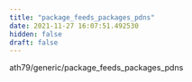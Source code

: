 ```yaml
---
title: "package_feeds_packages_pdns"
date: 2021-11-27 16:07:51.492530
hidden: false
draft: false
---
```


ath79/generic/package_feeds_packages_pdns

